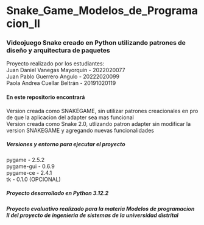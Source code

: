 # Snake_Game_Modelos_de_Programacion_II
<h3>Videojuego Snake creado en Python utilizando patrones de diseño y arquitectura de paquetes</h3>
Proyecto realizado por los estudiantes:<br>
Juan Daniel Vanegas Mayorquin - 2022020077<br>
Juan Pablo Guerrero Angulo - 20222020099<br>
Paola Andrea Cuellar Beltrán - 20191020119<br>

<h4>En este repositorio encontrará</h4>
Version creada como SNAKEGAME, sin utilizar patrones creacionales en pro de que la aplicacion del adapter sea mas funcional<br>
Version creada como Snake 2.0, utlizando patron adapter sin modificar la version SNAKEGAME y agregando nuevas funcionalidades<br>

<h5>Versiones y entorno para ejecutar el proyecto</h5>
pygame - 2.5.2<br>
pygame-gui - 0.6.9<br>
pygame-ce - 2.4.1<br>
tk - 0.1.0 (OPCIONAL)<br>
<h5>Proyecto desarrollado en Python 3.12.2</h5>


<h5>Proyecto evaluativo realizado para la materia Modelos de programacion II del proyecto de ingenieria de sistemas de la universidad distrital</h5>
